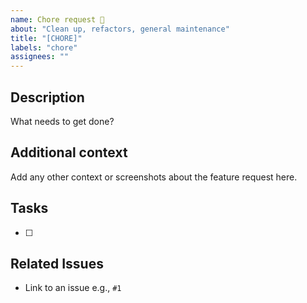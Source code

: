 ```yaml
---
name: Chore request 🧺
about: "Clean up, refactors, general maintenance"
title: "[CHORE]"
labels: "chore"
assignees: ""
---
```


## Description

What needs to get done?

## Additional context

Add any other context or screenshots about the feature request here.

## Tasks

- [ ]

## Related Issues

- Link to an issue e.g., `#1`
